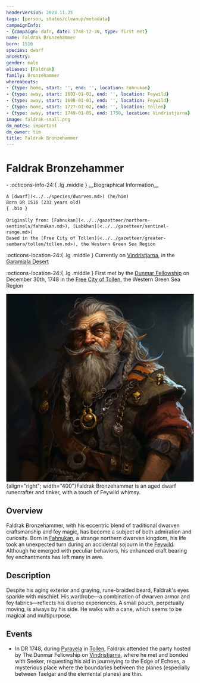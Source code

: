 ```yaml
---
headerVersion: 2023.11.25
tags: [person, status/cleanup/metadata]
campaignInfo:
- {campaign: dufr, date: 1748-12-30, type: first met}
name: Faldrak Bronzehammer
born: 1516
species: dwarf
ancestry:
gender: male
aliases: [Faldrak]
family: Bronzehammer
whereabouts:
- {type: home, start: '', end: '', location: Fahnukan}
- {type: away, start: 1693-01-01, end: '', location: Feywild}
- {type: away, start: 1698-01-01, end: '', location: Feywild}
- {type: home, start: 1727-01-02, end: '', location: Tollen}
- {type: away, start: 1749-01-05, end: 1750, location: Vindristjarna}
image: faldrak-small.png
dm_notes: important
dm_owner: tim
title: Faldrak Bronzehammer
---
```

# Faldrak Bronzehammer
<div class="grid cards ext-narrow-margin ext-one-column" markdown>
- :octicons-info-24:{ .lg .middle } __Biographical Information__

    A [dwarf](<../../species/dwarves.md>) (he/him)  
    Born DR 1516 (233 years old)  
    { .bio }

    Originally from: [Fahnukan](<../../gazetteer/northern-sentinels/fahnukan.md>), [Labkhan](<../../gazetteer/sentinel-range.md>)
    Based in the [Free City of Tollen](<../../gazetteer/greater-sembara/tollen/tollen.md>), the Western Green Sea Region
</div>

:octicons-location-24:{ .lg .middle } Currently on [Vindristjarna](<../../things/ships/vindristjarna.md>), in the [Garamjala Desert](<../../gazetteer/drankorian-hinterland/garamjala-plateau/garamjala-desert.md>)



:octicons-location-24:{ .lg .middle } First met by the [Dunmar Fellowship](<../pcs/dunmar-fellowship/dunmar-fellowship.md>) on December 30th, 1748 in the [Free City of Tollen](<../../gazetteer/greater-sembara/tollen/tollen.md>), the Western Green Sea Region  


![Faldrak Portrait 1](../../assets/faldrak-portrait-1.png){align="right"; width="400"}Faldrak Bronzehammer is an aged dwarf runecrafter and tinker, with a touch of Feywild whimsy.
## Overview
Faldrak Bronzehammer, with his eccentric blend of traditional dwarven craftsmanship and fey magic, has become a subject of both admiration and curiosity. Born in [Fahnukan](<../../gazetteer/northern-sentinels/fahnukan.md>), a strange northern dwarven kingdom, his life took an unexpected turn during an accidental sojourn in the [Feywild](<../../cosmology/feywild.md>). Although he emerged with peculiar behaviors, his enhanced craft bearing fey enchantments has left many in awe. 
## Description
Despite his aging exterior and graying, rune-braided beard, Faldrak's eyes sparkle with mischief. His wardrobe—a combination of dwarven armor and fey fabrics—reflects his diverse experiences. A small pouch, perpetually moving, is always by his side. He walks with a cane, which seems to be magical and multipurpose. 
## Events

- In DR 1748, during [Pyravela](<../../gods-and-religions/holidays-and-festivals/pyravela.md>) in [Tollen](<../../gazetteer/greater-sembara/tollen/tollen.md>), Faldrak attended the party hosted by The Dunmar Fellowship on [Vindristjarna](<../../things/ships/vindristjarna.md>), where he met and bonded with Seeker, requesting his aid in journeying to the Edge of Echoes, a mysterious place where the boundaries between the planes (especially between Taelgar and the elemental planes) are thin. 


